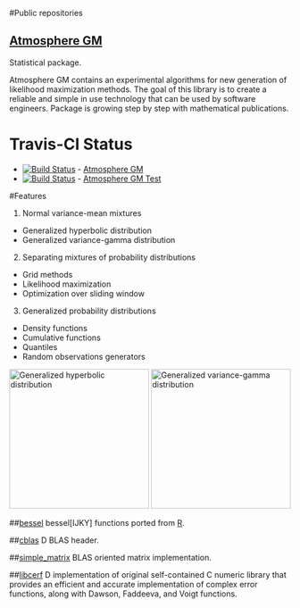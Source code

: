 #Public repositories

## [Atmosphere GM](http://9il.github.io/atmosphere_gm)
Statistical package.

Atmosphere GM contains an experimental algorithms for new generation of likelihood maximization methods. The goal of this library is to create a reliable and simple in use technology that can be used by software engineers. Package is growing step by step with mathematical publications.

# Travis-CI Status
+ [![Build Status](https://travis-ci.org/9il/atmosphere_gm.svg)](https://travis-ci.org/9il/atmosphere_gm) - [Atmosphere GM](https://travis-ci.org/9il/atmosphere_gm)
+ [![Build Status](https://travis-ci.org/9il/atmosphere_gm_test.svg)](https://travis-ci.org/9il/atmosphere_gm_test) - [Atmosphere GM Test](https://travis-ci.org/9il/atmosphere_gm_test)

#Features
 1. Normal variance-mean mixtures
  + Generalized hyperbolic distribution
  + Generalized variance-gamma distribution
 2. Separating mixtures of probability distributions
  + Grid methods
  + Likelihood maximization
  + Optimization over sliding window
 3. Generalized probability distributions
  + Density functions
  + Cumulative functions
  + Quantiles
  + Random observations generators

<img src="http://9il.github.io/atmosphere_gm/view/images/GHyp_0148.svg" alt="Generalized hyperbolic distribution" width="250" />
<img src="http://9il.github.io/atmosphere_gm/view/images/GV-gamma_0120.svg" alt="Generalized variance-gamma distribution" width="250" />

##[bessel](https://github.com/9il/bessel)
bessel[IJKY] functions ported from [R](http://www.r-project.org).

##[cblas](https://github.com/9il/cblas)
D BLAS header.

##[simple_matrix](https://github.com/9il/simple_matrix)
BLAS oriented matrix implementation.

##[libcerf](https://github.com/9il/libcerf)
D implementation of original self-contained C numeric library that provides an efficient and accurate implementation of complex error functions, along with Dawson, Faddeeva, and Voigt functions.
